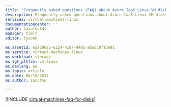 ```yaml
---
title: 'Frequently asked questions (FAQ) about Azure IaaS Linux VM disks | Microsoft Docs'
description: Frequently asked questions about Azure IaaS Linux VM disks and premium disks (managed and unmanaged)
services: virtual-machines-linux
documentationcenter: ''
author: iainfoulds
manager: timlt
editor: tysonn

ms.assetid: e2a20625-6224-4187-8401-abadc8f1de91
ms.service: virtual-machines-linux
ms.workload: storage
ms.tgt_pltfrm: vm-linux
ms.devlang: na
ms.topic: article
ms.date: 06/15/2017
ms.author: iainfou

---
```

[!INCLUDE [virtual-machines-faq-for-disks](../../../includes/virtual-machines-faq-for-disks.md)]
